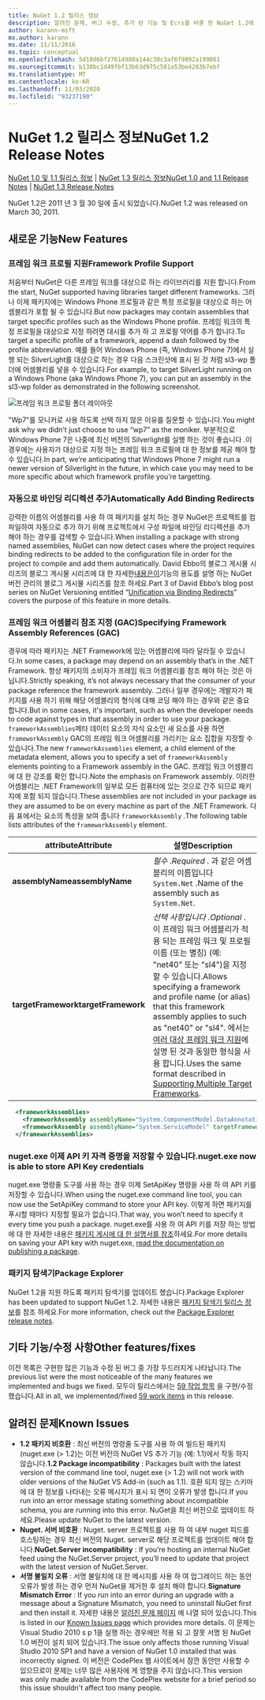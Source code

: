 ```yaml
---
title: NuGet 1.2 릴리스 정보
description: 알려진 문제, 버그 수정, 추가 된 기능 및 Ecrs를 비롯 한 NuGet 1.2에 대 한 릴리스 정보입니다.
author: karann-msft
ms.author: karann
ms.date: 11/11/2016
ms.topic: conceptual
ms.openlocfilehash: 5d10d6bf27614980a144c30c3af6f9892a109061
ms.sourcegitcommit: b138bc1d49fbf13b63d975c581a53be4283b7ebf
ms.translationtype: MT
ms.contentlocale: ko-KR
ms.lasthandoff: 11/03/2020
ms.locfileid: "93237190"
---
```

# <a name="nuget-12-release-notes"></a><span data-ttu-id="af789-103">NuGet 1.2 릴리스 정보</span><span class="sxs-lookup"><span data-stu-id="af789-103">NuGet 1.2 Release Notes</span></span>

<span data-ttu-id="af789-104">[NuGet 1.0 및 1.1 릴리스 정보](../release-notes/nuget-1.1.md)  |  [NuGet 1.3 릴리스 정보](../release-notes/nuget-1.3.md)</span><span class="sxs-lookup"><span data-stu-id="af789-104">[NuGet 1.0 and 1.1 Release Notes](../release-notes/nuget-1.1.md) | [NuGet 1.3 Release Notes](../release-notes/nuget-1.3.md)</span></span>

<span data-ttu-id="af789-105">NuGet 1.2은 2011 년 3 월 30 일에 출시 되었습니다.</span><span class="sxs-lookup"><span data-stu-id="af789-105">NuGet 1.2 was released on March 30, 2011.</span></span>

## <a name="new-features"></a><span data-ttu-id="af789-106">새로운 기능</span><span class="sxs-lookup"><span data-stu-id="af789-106">New Features</span></span>

### <a name="framework-profile-support"></a><span data-ttu-id="af789-107">프레임 워크 프로필 지원</span><span class="sxs-lookup"><span data-stu-id="af789-107">Framework Profile Support</span></span>

<span data-ttu-id="af789-108">처음부터 NuGet은 다른 프레임 워크를 대상으로 하는 라이브러리를 지원 합니다.</span><span class="sxs-lookup"><span data-stu-id="af789-108">From the start, NuGet supported having libraries target different frameworks.</span></span> <span data-ttu-id="af789-109">그러나 이제 패키지에는 Windows Phone 프로필과 같은 특정 프로필을 대상으로 하는 어셈블리가 포함 될 수 있습니다.</span><span class="sxs-lookup"><span data-stu-id="af789-109">But now packages may contain assemblies that target specific profiles such as the Windows Phone profile.</span></span> <span data-ttu-id="af789-110">프레임 워크의 특정 프로필을 대상으로 지정 하려면 대시를 추가 하 고 프로필 약어를 추가 합니다.</span><span class="sxs-lookup"><span data-stu-id="af789-110">To target a specific profile of a framework, append a dash followed by the profile abbreviation.</span></span> <span data-ttu-id="af789-111">예를 들어 Windows Phone (즉, Windows Phone 7)에서 실행 되는 SilverLight를 대상으로 하는 경우 다음 스크린샷에 표시 된 것 처럼 sl3-wp 폴더에 어셈블리를 넣을 수 있습니다.</span><span class="sxs-lookup"><span data-stu-id="af789-111">For example, to target SilverLight running on a Windows Phone (aka Windows Phone 7), you can put an assembly in the sl3-wp folder as demonstrated in the following screenshot.</span></span>

![프레임 워크 프로필 폴더 레이아웃](./media/framework-profile-support.png)

<span data-ttu-id="af789-113">"Wp7"를 모니커로 사용 하도록 선택 하지 않은 이유를 질문할 수 있습니다.</span><span class="sxs-lookup"><span data-stu-id="af789-113">You might ask why we didn’t just choose to use “wp7” as the moniker.</span></span> <span data-ttu-id="af789-114">부분적으로 Windows Phone 7은 나중에 최신 버전의 Silverlight를 실행 하는 것이 좋습니다 .이 경우에는 사용자가 대상으로 지정 하는 프레임 워크 프로필에 대 한 정보를 제공 해야 할 수 있습니다.</span><span class="sxs-lookup"><span data-stu-id="af789-114">In part, we’re anticipating that Windows Phone 7 might run a newer version of Silverlight in the future, in which case you may need to be more specific about which framework profile you’re targetting.</span></span>

### <a name="automatically-add-binding-redirects"></a><span data-ttu-id="af789-115">자동으로 바인딩 리디렉션 추가</span><span class="sxs-lookup"><span data-stu-id="af789-115">Automatically Add Binding Redirects</span></span>

<span data-ttu-id="af789-116">강력한 이름의 어셈블리를 사용 하 여 패키지를 설치 하는 경우 NuGet은 프로젝트를 컴파일하여 자동으로 추가 하기 위해 프로젝트에서 구성 파일에 바인딩 리디렉션을 추가 해야 하는 경우를 검색할 수 있습니다.</span><span class="sxs-lookup"><span data-stu-id="af789-116">When installing a package with strong named assemblies, NuGet can now detect cases where the project requires binding redirects to be added to the configuration file in order for the project to compile and add them automatically.</span></span> <span data-ttu-id="af789-117">David Ebbo의 블로그 게시물 시리즈의 블로그 게시물 시리즈에 대 한 자세한[내용은이](http://blog.davidebbo.com/2011/01/nuget-versioning-part-3-unification-via.html)기능의 용도를 설명 하는 NuGet 버전 관리의 블로그 게시물 시리즈를 참조 하세요.</span><span class="sxs-lookup"><span data-stu-id="af789-117">Part 3 of David Ebbo’s blog post series on NuGet Versioning entitled “[Unification via Binding Redirects](http://blog.davidebbo.com/2011/01/nuget-versioning-part-3-unification-via.html)” covers the purpose of this feature in more details.</span></span>

<a name="framework-assembly-refs"></a>

### <a name="specifying-framework-assembly-references-gac"></a><span data-ttu-id="af789-118">프레임 워크 어셈블리 참조 지정 (GAC)</span><span class="sxs-lookup"><span data-stu-id="af789-118">Specifying Framework Assembly References (GAC)</span></span>

<span data-ttu-id="af789-119">경우에 따라 패키지는 .NET Framework에 있는 어셈블리에 따라 달라질 수 있습니다.</span><span class="sxs-lookup"><span data-stu-id="af789-119">In some cases, a package may depend on an assembly that’s in the .NET Framework.</span></span> <span data-ttu-id="af789-120">항상 패키지의 소비자가 프레임 워크 어셈블리를 참조 해야 하는 것은 아닙니다.</span><span class="sxs-lookup"><span data-stu-id="af789-120">Strictly speaking, it’s not always necessary that the consumer of your package reference the framework assembly.</span></span> <span data-ttu-id="af789-121">그러나 일부 경우에는 개발자가 패키지를 사용 하기 위해 해당 어셈블리의 형식에 대해 코딩 해야 하는 경우와 같은 중요 합니다.</span><span class="sxs-lookup"><span data-stu-id="af789-121">But in some cases, it's important, such as when the developer needs to code against types in that assembly in order to use your package.</span></span> <span data-ttu-id="af789-122">`frameworkAssemblies`메타 데이터 요소의 자식 요소인 새 요소를 사용 하면 `frameworkAssembly` GAC의 프레임 워크 어셈블리를 가리키는 요소 집합을 지정할 수 있습니다.</span><span class="sxs-lookup"><span data-stu-id="af789-122">The new `frameworkAssemblies` element, a child element of the metadata element, allows you to specify a set of `frameworkAssembly` elements pointing to a Framework assembly in the GAC.</span></span> <span data-ttu-id="af789-123">프레임 워크 어셈블리에 대 한 강조를 확인 합니다.</span><span class="sxs-lookup"><span data-stu-id="af789-123">Note the emphasis on Framework assembly.</span></span>
<span data-ttu-id="af789-124">이러한 어셈블리는 .NET Framework의 일부로 모든 컴퓨터에 있는 것으로 간주 되므로 패키지에 포함 되지 않습니다.</span><span class="sxs-lookup"><span data-stu-id="af789-124">These assemblies are not included in your package as they are assumed to be on every machine  as part of the .NET Framework.</span></span> <span data-ttu-id="af789-125">다음 표에서는 요소의 특성을 보여 줍니다 `frameworkAssembly` .</span><span class="sxs-lookup"><span data-stu-id="af789-125">The following table lists attributes of the `frameworkAssembly` element.</span></span>


|<span data-ttu-id="af789-126">attribute</span><span class="sxs-lookup"><span data-stu-id="af789-126">Attribute</span></span> |<span data-ttu-id="af789-127">설명</span><span class="sxs-lookup"><span data-stu-id="af789-127">Description</span></span>|
|----------------|-----------|
|<span data-ttu-id="af789-128">**assemblyName**</span><span class="sxs-lookup"><span data-stu-id="af789-128">**assemblyName**</span></span>|<span data-ttu-id="af789-129">*필수* .</span><span class="sxs-lookup"><span data-stu-id="af789-129">*Required* .</span></span> <span data-ttu-id="af789-130">과 같은 어셈블리의 이름입니다 `System.Net` .</span><span class="sxs-lookup"><span data-stu-id="af789-130">Name of the assembly such as `System.Net`.</span></span>|
|<span data-ttu-id="af789-131">**targetFramework**</span><span class="sxs-lookup"><span data-stu-id="af789-131">**targetFramework**</span></span>|<span data-ttu-id="af789-132">*선택 사항입니다* .</span><span class="sxs-lookup"><span data-stu-id="af789-132">*Optional* .</span></span> <span data-ttu-id="af789-133">이 프레임 워크 어셈블리가 적용 되는 프레임 워크 및 프로필 이름 (또는 별칭) (예: "net40" 또는 "sl4")을 지정할 수 있습니다.</span><span class="sxs-lookup"><span data-stu-id="af789-133">Allows specifying a framework and profile name (or alias) that this framework assembly applies to such as "net40" or "sl4".</span></span> <span data-ttu-id="af789-134">에서는 [여러 대상 프레임 워크 지원](../create-packages/supporting-multiple-target-frameworks.md)에 설명 된 것과 동일한 형식을 사용 합니다.</span><span class="sxs-lookup"><span data-stu-id="af789-134">Uses the same format described in [Supporting Multiple Target Frameworks](../create-packages/supporting-multiple-target-frameworks.md).</span></span>|

```xml
  <frameworkAssemblies>
    <frameworkAssembly assemblyName="System.ComponentModel.DataAnnotations" targetFramework="net40" />
    <frameworkAssembly assemblyName="System.ServiceModel" targetFramework="net40" />
  </frameworkAssemblies>
```

### <a name="nugetexe-now-is-able-to-store-api-key-credentials"></a><span data-ttu-id="af789-135">nuget.exe 이제 API 키 자격 증명을 저장할 수 있습니다.</span><span class="sxs-lookup"><span data-stu-id="af789-135">nuget.exe now is able to store API Key credentials</span></span>

<span data-ttu-id="af789-136">nuget.exe 명령줄 도구를 사용 하는 경우 이제 SetApiKey 명령을 사용 하 여 API 키를 저장할 수 있습니다.</span><span class="sxs-lookup"><span data-stu-id="af789-136">When using the nuget.exe command line tool, you can now use the SetApiKey command to store your API key.</span></span> <span data-ttu-id="af789-137">이렇게 하면 패키지를 푸시할 때마다 지정할 필요가 없습니다.</span><span class="sxs-lookup"><span data-stu-id="af789-137">That way, you won’t need to specify it every time you push a package.</span></span> <span data-ttu-id="af789-138">nuget.exe를 사용 하 여 API 키를 저장 하는 방법에 대 한 자세한 내용은 [패키지 게시에 대 한 설명서를 참조](../nuget-org/publish-a-package.md)하세요.</span><span class="sxs-lookup"><span data-stu-id="af789-138">For more details on saving your API key with nuget.exe, [read the documentation on publishing a package](../nuget-org/publish-a-package.md).</span></span>

### <a name="package-explorer"></a><span data-ttu-id="af789-139">패키지 탐색기</span><span class="sxs-lookup"><span data-stu-id="af789-139">Package Explorer</span></span>
<span data-ttu-id="af789-140">NuGet 1.2을 지원 하도록 패키지 탐색기를 업데이트 했습니다.</span><span class="sxs-lookup"><span data-stu-id="af789-140">Package Explorer has been updated to support NuGet 1.2.</span></span> <span data-ttu-id="af789-141">자세한 내용은 [패키지 탐색기 릴리스 정보](http://nuget.codeplex.com/wikipage?title=New%20features%20in%20NuGet%20Package%20Explorer%201.0)를 참조 하세요.</span><span class="sxs-lookup"><span data-stu-id="af789-141">For more information, check out the [Package Explorer release notes](http://nuget.codeplex.com/wikipage?title=New%20features%20in%20NuGet%20Package%20Explorer%201.0).</span></span>

## <a name="other-featuresfixes"></a><span data-ttu-id="af789-142">기타 기능/수정 사항</span><span class="sxs-lookup"><span data-stu-id="af789-142">Other features/fixes</span></span>

<span data-ttu-id="af789-143">이전 목록은 구현한 많은 기능과 수정 된 버그 중 가장 두드러지게 나타납니다.</span><span class="sxs-lookup"><span data-stu-id="af789-143">The previous list were the most noticeable of the many features we implemented and bugs we fixed.</span></span> <span data-ttu-id="af789-144">모두이 릴리스에서는 [59 작업 항목](http://nuget.codeplex.com/workitem/list/advanced?keyword=&status=All&type=All&priority=All&release=NuGet%201.2&assignedTo=All&component=All&sortField=Votes&sortDirection=Descending&page=0) 을 구현/수정 했습니다.</span><span class="sxs-lookup"><span data-stu-id="af789-144">All in all, we implemented/fixed [59 work items](http://nuget.codeplex.com/workitem/list/advanced?keyword=&status=All&type=All&priority=All&release=NuGet%201.2&assignedTo=All&component=All&sortField=Votes&sortDirection=Descending&page=0) in this release.</span></span>

## <a name="known-issues"></a><span data-ttu-id="af789-145">알려진 문제</span><span class="sxs-lookup"><span data-stu-id="af789-145">Known Issues</span></span>

* <span data-ttu-id="af789-146">**1.2 패키지 비호환** : 최신 버전의 명령줄 도구를 사용 하 여 빌드된 패키지 (nuget.exe (> 1.2)는 이전 버전의 NuGet VS 추가 기능 (예: 1.1)에서 작동 하지 않습니다.</span><span class="sxs-lookup"><span data-stu-id="af789-146">**1.2 Package incompatibility** : Packages built with the latest version of the command line tool, nuget.exe (> 1.2) will not work with older versions of the NuGet VS Add-in (such as 1.1).</span></span> <span data-ttu-id="af789-147">호환 되지 않는 스키마에 대 한 정보를 나타내는 오류 메시지가 표시 되 면이 오류가 발생 합니다.</span><span class="sxs-lookup"><span data-stu-id="af789-147">If you run into an error message stating something about incompatible schema, you are running into this error.</span></span> <span data-ttu-id="af789-148">NuGet을 최신 버전으로 업데이트 하세요.</span><span class="sxs-lookup"><span data-stu-id="af789-148">Please update NuGet to the latest version.</span></span>
* <span data-ttu-id="af789-149">**Nuget. 서버 비호환** : Nuget. server 프로젝트를 사용 하 여 내부 nuget 피드를 호스팅하는 경우 최신 버전의 Nuget. server로 해당 프로젝트를 업데이트 해야 합니다.</span><span class="sxs-lookup"><span data-stu-id="af789-149">**NuGet.Server incompatibility** : If you’re hosting an internal NuGet feed using the NuGet.Server project, you’ll need to update that project with the latest version of NuGet.Server.</span></span>
* <span data-ttu-id="af789-150">**서명 불일치 오류** : 서명 불일치에 대 한 메시지를 사용 하 여 업그레이드 하는 동안 오류가 발생 하는 경우 먼저 NuGet을 제거한 후 설치 해야 합니다.</span><span class="sxs-lookup"><span data-stu-id="af789-150">**Signature Mismatch Error** : If you run into an error during an upgrade with a message about a Signature Mismatch, you need to uninstall NuGet first and then install it.</span></span> <span data-ttu-id="af789-151">자세한 내용은 [알려진 문제 페이지](../release-notes/known-issues.md) 에 나열 되어 있습니다.</span><span class="sxs-lookup"><span data-stu-id="af789-151">This is listed in our [Known Issues page](../release-notes/known-issues.md) which provides more details.</span></span> <span data-ttu-id="af789-152">이 문제는 Visual Studio 2010 s p 1을 실행 하는 경우에만 적용 되 고 잘못 서명 된 NuGet 1.0 버전이 설치 되어 있습니다.</span><span class="sxs-lookup"><span data-stu-id="af789-152">The issue only affects those running Visual Studio 2010 SP1 and have a version of NuGet 1.0 installed that was incorrectly signed.</span></span> <span data-ttu-id="af789-153">이 버전은 CodePlex 웹 사이트에서 잠깐 동안만 사용할 수 있으므로이 문제는 너무 많은 사용자에 게 영향을 주지 않습니다.</span><span class="sxs-lookup"><span data-stu-id="af789-153">This version was only made available from the CodePlex website for a brief period so this issue shouldn't affect too many people.</span></span>